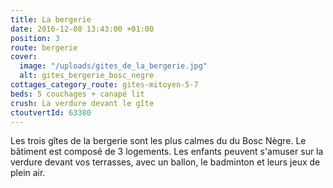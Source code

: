 ```yaml
---
title: La bergerie
date: 2016-12-08 13:43:00 +01:00
position: 3
route: bergerie
cover:
  image: "/uploads/gites_de_la_bergerie.jpg"
  alt: gites_bergerie_bosc_negre
cottages_category_route: gites-mitoyen-5-7
beds: 5 couchages + canapé lit
crush: La verdure devant le gîte
ctoutvertId: 63380
---
```


Les trois gîtes de la bergerie sont les plus calmes du du Bosc Nègre. Le bâtiment est composé de 3 logements. Les enfants peuvent s'amuser sur la verdure devant vos terrasses, avec un ballon, le badminton et leurs jeux de plein air.